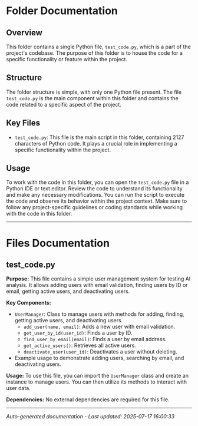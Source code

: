 # Folder Documentation

## Overview
This folder contains a single Python file, `test_code.py`, which is a part of the project's codebase. The purpose of this folder is to house the code for a specific functionality or feature within the project.

## Structure
The folder structure is simple, with only one Python file present. The file `test_code.py` is the main component within this folder and contains the code related to a specific aspect of the project.

## Key Files
- `test_code.py`: This file is the main script in this folder, containing 2127 characters of Python code. It plays a crucial role in implementing a specific functionality within the project.

## Usage
To work with the code in this folder, you can open the `test_code.py` file in a Python IDE or text editor. Review the code to understand its functionality and make any necessary modifications. You can run the script to execute the code and observe its behavior within the project context. Make sure to follow any project-specific guidelines or coding standards while working with the code in this folder.

---

# Files Documentation

## test_code.py

**Purpose:** This file contains a simple user management system for testing AI analysis. It allows adding users with email validation, finding users by ID or email, getting active users, and deactivating users.

**Key Components:**
- `UserManager`: Class to manage users with methods for adding, finding, getting active users, and deactivating users.
  - `add_user(name, email)`: Adds a new user with email validation.
  - `get_user_by_id(user_id)`: Finds a user by ID.
  - `find_user_by_email(email)`: Finds a user by email address.
  - `get_active_users()`: Retrieves all active users.
  - `deactivate_user(user_id)`: Deactivates a user without deleting.
- Example usage to demonstrate adding users, searching by email, and deactivating users.

**Usage:** To use this file, you can import the `UserManager` class and create an instance to manage users. You can then utilize its methods to interact with user data.

**Dependencies:** No external dependencies are required for this file.

---
*Auto-generated documentation - Last updated: 2025-07-17 16:00:33*

